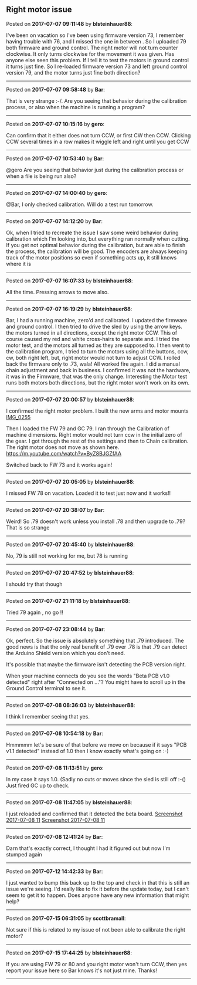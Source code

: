## Right motor issue
Posted on **2017-07-07 09:11:48** by **blsteinhauer88**:

I've been on vacation so I've been using firmware version 73, I remember having trouble with 76, and I missed the one in between . So I uploaded 79 both firmware and ground control. The right motor will not turn counter clockwise. It only turns clockwise  for the movement it was given. Has anyone else seen this problem. If I tell it to test the motors in ground control it turns just fine.  So I re-loaded firmware version 73 and left ground control version 79, and the motor turns just fine both direction?

---

Posted on **2017-07-07 09:58:48** by **Bar**:

That is very strange :-/. Are you seeing that behavior during the calibration process, or also when the machine is running a program?

---

Posted on **2017-07-07 10:15:16** by **gero**:

Can confirm that it either does not turn CCW, or first CW then CCW. Clicking CCW several times in a row makes it wiggle left and right until you get CCW

---

Posted on **2017-07-07 10:53:40** by **Bar**:

@gero Are you seeing that behavior just during the calibration process or when a file is being run also?

---

Posted on **2017-07-07 14:00:40** by **gero**:

@Bar, I only checked calibration. Will do a test run tomorrow.

---

Posted on **2017-07-07 14:12:20** by **Bar**:

Ok, when I tried to recreate the issue I saw some weird behavior during calibration which I'm looking into, but everything ran normally when cutting. If you get not optimal behavior during the calibration, but are able to finish the process, the calibration will be good. The encoders are always keeping track of the motor positions so even if something acts up, it still knows where it is

---

Posted on **2017-07-07 16:07:33** by **blsteinhauer88**:

All the time. Pressing arrows to move also.

---

Posted on **2017-07-07 16:19:29** by **blsteinhauer88**:

Bar, I had a running machine, zero'd and calibrated.  I updated the firmware and ground control.  I then tried to drive the sled by using the arrow keys.  the motors turned in all directions, except the right motor CCW.  This of course caused my red and white cross-hairs to separate and.  I tried the motor test, and the motors all turned as they are supposed to.  I then went to the calibration program, I tried to turn the motors using all the buttons, ccw, cw, both right left, but, right motor would not turn to adjust CCW.  I rolled back the firmware only to .73, wala!  All worked fire again.  I did a manual chain adjustment and back in business.  I confirmed it was not the hardware, it was in the Firmware, that was the only change.  Interesting the Motor test runs both motors both directions, but the right motor won't work on its own.

---

Posted on **2017-07-07 20:00:57** by **blsteinhauer88**:

I confirmed the right motor problem.  I built the new arms and motor mounts  [IMG_0255](../../images/qY/Ii/qYIi_img_0255.jpg.jpg) 

Then I loaded the FW 79 and GC 79. I ran through the Calibration of machine dimensions. Right motor would not turn ccw in the initial zero of the gear. I got through the rest of the settings and then to Chain calibration. The right motor does not move as shown here. https://m.youtube.com/watch?v=ByZ8BJGZfAA



Switched back to FW 73 and it works again!

---

Posted on **2017-07-07 20:05:05** by **blsteinhauer88**:

I missed FW 78 on vacation. Loaded it to test just now and it works!!

---

Posted on **2017-07-07 20:38:07** by **Bar**:

Weird! So .79 doesn't work unless you install .78 and then upgrade to .79? That is so strange

---

Posted on **2017-07-07 20:45:40** by **blsteinhauer88**:

No, 79 is still not working for me, but 78 is running

---

Posted on **2017-07-07 20:47:52** by **blsteinhauer88**:

I should try that though

---

Posted on **2017-07-07 21:11:18** by **blsteinhauer88**:

Tried 79 again , no go !!

---

Posted on **2017-07-07 23:08:44** by **Bar**:

Ok, perfect. So the issue is absolutely something that .79 introduced. The good news is that the only real benefit of .79 over .78 is that .79 can detect the Arduino Shield version which you don't need. 



It's possible that maybe the firmware isn't detecting the PCB version right.



When your machine connects do you see the words "Beta PCB v1.0 detected" right after "Connected on ..."? You might have to scroll up in the Ground Control terminal to see it.

---

Posted on **2017-07-08 08:36:03** by **blsteinhauer88**:

I think I remember seeing that yes.

---

Posted on **2017-07-08 10:54:18** by **Bar**:

Hmmmmm let's be sure of that before we move on because if it says "PCB v1.1 detected" instead of 1.0 then I know exactly what's going  on :-)

---

Posted on **2017-07-08 11:13:51** by **gero**:

In my case it says 1.0. (Sadly no cuts or moves since the sled is still off :-() Just fired GC up to check.

---

Posted on **2017-07-08 11:47:05** by **blsteinhauer88**:

I just reloaded and confirmed that it detected the beta board.  [Screenshot 2017-07-08 11](../../images/us/AG/usAG_screenshot2017070811.45.54.png.jpg) [Screenshot 2017-07-08 11](../../images/pG/4o/pG4o_screenshot2017070811.46.10.png.jpg)

---

Posted on **2017-07-08 12:41:24** by **Bar**:

Darn that's exactly correct, I thought I had it figured out but now I'm stumped again

---

Posted on **2017-07-12 14:42:33** by **Bar**:

I just wanted to bump this back up to the top and check in that this is still an issue we're seeing. I'd really like to fix it before the update today, but I can't seem to get it to happen. Does anyone have any new information that might help?

---

Posted on **2017-07-15 06:31:05** by **scottbramall**:

Not sure if this is related to my issue of not been able to calibrate the right motor?

---

Posted on **2017-07-15 17:44:25** by **blsteinhauer88**:

If you are using FW 79 or 80 and you right motor won't turn CCW, then yes report your issue here so Bar knows it's not just mine. Thanks!

---

